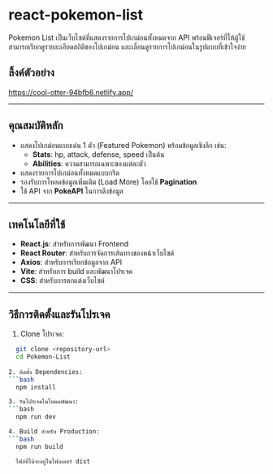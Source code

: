 # react-pokemon-list

Pokemon List เป็นเว็บไซต์ที่แสดงรายการโปเกม่อนทั้งหมดจาก API พร้อมฟีเจอร์ที่ให้ผู้ใช้สามารถเรียกดูรายละเอียดสถิติของโปเกม่อน และเลื่อนดูรายการโปเกม่อนในรูปแบบที่เข้าใจง่าย

## ลิ้งค์ตัวอย่าง
https://cool-otter-94bfb6.netlify.app/

---

## คุณสมบัติหลัก
- แสดงโปเกม่อนแบบเด่น 1 ตัว (Featured Pokemon) พร้อมข้อมูลเชิงลึก เช่น:
  - **Stats**: hp, attack, defense, speed เป็นต้น
  - **Abilities**: ความสามารถเฉพาะของแต่ละตัว
- แสดงรายการโปเกม่อนทั้งหมดแบบกริด
- รองรับการโหลดข้อมูลเพิ่มเติม (Load More) โดยใช้ **Pagination**
- ใช้ API จาก **PokeAPI** ในการดึงข้อมูล

---

## เทคโนโลยีที่ใช้
- **React.js**: สำหรับการพัฒนา Frontend
- **React Router**: สำหรับการจัดการเส้นทางของหน้าเว็บไซต์
- **Axios**: สำหรับการเรียกข้อมูลจาก API
- **Vite**: สำหรับการ build และพัฒนาโปรเจค
- **CSS**: สำหรับการตกแต่งเว็บไซต์

---

## วิธีการติดตั้งและรันโปรเจค

1. Clone โปรเจค:
```bash   
  git clone <repository-url>
  cd Pokemon-List
   
2. ติดตั้ง Dependencies:
```bash
  npm install

3. รันโปรเจคในโหมดพัฒนา:
```bash
  npm run dev

4. Build สำหรับ Production:
```bash
  npm run build

  ไฟล์ที่ได้จะอยู่ในโฟลเดอร์ dist
